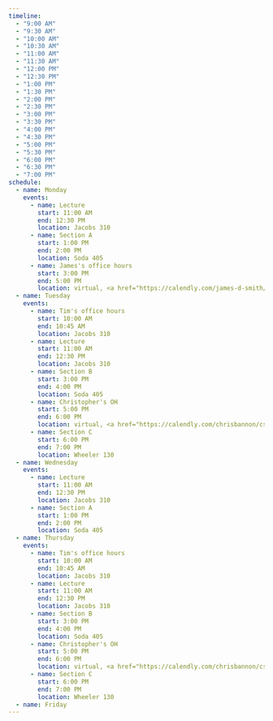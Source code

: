 ```yaml
---
timeline:
  - "9:00 AM"
  - "9:30 AM"
  - "10:00 AM"
  - "10:30 AM"
  - "11:00 AM"
  - "11:30 AM"
  - "12:00 PM"
  - "12:30 PM"
  - "1:00 PM"
  - "1:30 PM"
  - "2:00 PM"
  - "2:30 PM"
  - "3:00 PM"
  - "3:30 PM"
  - "4:00 PM"
  - "4:30 PM"
  - "5:00 PM"
  - "5:30 PM"
  - "6:00 PM"
  - "6:30 PM"
  - "7:00 PM"
schedule:
  - name: Monday
    events:
      - name: Lecture
        start: 11:00 AM
        end: 12:30 PM
        location: Jacobs 310
      - name: Section A
        start: 1:00 PM
        end: 2:00 PM
        location: Soda 405
      - name: James's office hours
        start: 3:00 PM
        end: 5:00 PM
        location: virtual, <a href="https://calendly.com/james-d-smith/cs-160-office-hours">by appointment</a>
  - name: Tuesday
    events:
      - name: Tim's office hours
        start: 10:00 AM
        end: 10:45 AM
        location: Jacobs 310
      - name: Lecture
        start: 11:00 AM
        end: 12:30 PM
        location: Jacobs 310
      - name: Section B
        start: 3:00 PM
        end: 4:00 PM
        location: Soda 405
      - name: Christopher's OH
        start: 5:00 PM
        end: 6:00 PM
        location: virtual, <a href="https://calendly.com/chrisbannon/cs160-oh">by appointment</a>
      - name: Section C
        start: 6:00 PM
        end: 7:00 PM
        location: Wheeler 130
  - name: Wednesday
    events:
      - name: Lecture
        start: 11:00 AM
        end: 12:30 PM
        location: Jacobs 310
      - name: Section A
        start: 1:00 PM
        end: 2:00 PM
        location: Soda 405
  - name: Thursday
    events:
      - name: Tim's office hours
        start: 10:00 AM
        end: 10:45 AM
        location: Jacobs 310
      - name: Lecture
        start: 11:00 AM
        end: 12:30 PM
        location: Jacobs 310
      - name: Section B
        start: 3:00 PM
        end: 4:00 PM
        location: Soda 405
      - name: Christopher's OH
        start: 5:00 PM
        end: 6:00 PM
        location: virtual, <a href="https://calendly.com/chrisbannon/cs160-oh">by appointment</a>
      - name: Section C
        start: 6:00 PM
        end: 7:00 PM
        location: Wheeler 130
  - name: Friday
---
```

